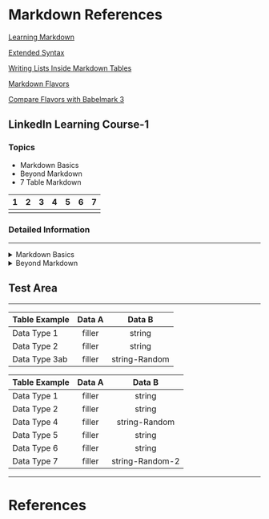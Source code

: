 # Markdown References

[Learning Markdown](https://www.linkedin.com/learning/learning-markdown/)

[Extended Syntax](https://www.markdownguide.org/extended-syntax/)

[Writing Lists Inside Markdown Tables](https://stackoverflow.com/questions/19950648/how-to-write-lists-inside-a-markdown-table)

[Markdown Flavors](https://gist.github.com/vimtaai/99f8c89e7d3d02a362117284684baa0f)

[Compare Flavors with Babelmark 3](https://babelmark.github.io/)

## LinkedIn Learning Course-1
### Topics
- Markdown Basics
- Beyond Markdown
- 7 Table Markdown 

| 1 | 2 | 3  | 4 | 5 | 6 | 7 |
| :----| :------- | :--- | :--- | :--- | :--- | :--- |
| | | | | | |

### Detailed Information
---
<details><summary>Markdown Basics</summary>

+ Blockquotes
    + Create with a: \> or \+ or \- or space 2-4x
    + Escape character is a  \
    + More details see: https://gist.github.com/dupuy/1855764

- Horizontal Rules
    + Use styles instead of using page breaks via \--- 
    
+ Lists
    + Different for certain renderers. 
    + Elements inside of a list will change based on output of .md file. 
    + Alternate lists by changing symbols \*/\-/\+

- Inline Tags
    + [Link to Markdown Site](https://www.markdownguide.org/extended-syntax/)
        > ^ \[Link to Markdown Site](https://www.markdownguide.org/extended-syntax/)
- Reference Links
    + Images - Inline Method & Reference Method
    + Inline Method: \![Moose]\(https://i.imgur.com/ogTUyOm.png)
        >![Moose](https://i.imgur.com/ogTUyOm.png)
    + Reference Method: \[ID]: https://i.imgur.com/ogTUyOm.png "Moose"
    + [Further Reading on Syntax](https://daringfireball.net/projects/markdown/syntax#link)

</details>

<details><summary>Beyond Markdown</summary>

+ Git Flavored Markdown 
- Working with Tables
    + | First Header | Second Header | 3rd | 4th | 5th
    + | -----|-----|-----|-----|-----|
    + See: Markdown Table Generators 
+ Other Flavors

---

</details>

## Test Area

--- 

| Table Example     | Data A    | Data B    |
| ------------------|:----------:|:----------:|
| Data Type 1       | filler | string |
| Data Type 2       | filler | string |
| Data Type 3ab     | filler | string-Random|

| Table Example     | Data A    | Data B    |
| ------------------|:----------:|:----------:|
| Data Type 1       | filler | string |
| Data Type 2       | filler | string |
| Data Type 4       | filler | string-Random|
| Data Type 5       | filler | string |
| Data Type 6       | filler | string |
| Data Type 7       | filler | string-Random-2|

---
# References

[1]:(https://www.linkedin.com/learning/learning-markdown/) "Learning Markdown"

[2]:(https://www.markdownguide.org/extended-syntax/) "Extended Syntax"

[3]:(https://stackoverflow.com/questions/19950648/how-to-write-lists-inside-a-markdown-table) "Writing Lists Inside Markdown Tables"

[4]:(https://fletcherpenney.net/multimarkdown/)